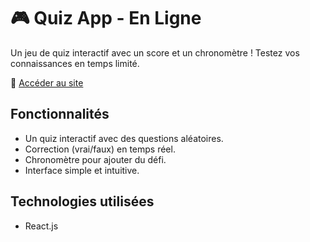# 🎮 Quiz App - En Ligne
Un jeu de quiz interactif avec un score et un chronomètre ! Testez vos connaissances en temps limité.

🔗 [Accéder au site](https://kevgenga.github.io/test-quiz-app/)

## Fonctionnalités
- Un quiz interactif avec des questions aléatoires.
- Correction (vrai/faux) en temps réel.
- Chronomètre pour ajouter du défi.
- Interface simple et intuitive.

## Technologies utilisées
- React.js
